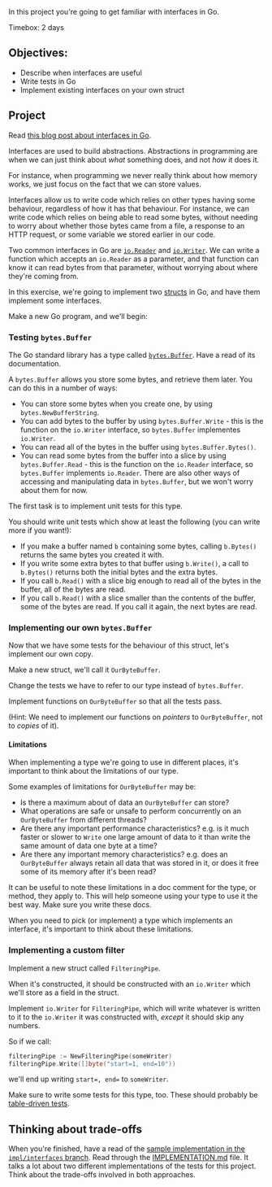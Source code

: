 <!--forhugo
+++
title="Interfaces"
+++
forhugo-->

In this project you're going to get familiar with interfaces in Go.

Timebox: 2 days

## Objectives:

- Describe when interfaces are useful
- Write tests in Go
- Implement existing interfaces on your own struct

## Project

Read [this blog post about interfaces in Go](https://www.alexedwards.net/blog/interfaces-explained).

Interfaces are used to build abstractions. Abstractions in programming are when we can just think about _what_ something does, and not _how_ it does it.

For instance, when programming we never really think about how memory works, we just focus on the fact that we can store values.

Interfaces allow us to write code which relies on other types having some behaviour, regardless of how it has that behaviour. For instance, we can write code which relies on being able to read some bytes, without needing to worry about whether those bytes came from a file, a response to an HTTP request, or some variable we stored earlier in our code.

Two common interfaces in Go are [`io.Reader`](https://pkg.go.dev/io#Reader) and [`io.Writer`](https://pkg.go.dev/io#Writer). We can write a function which accepts an `io.Reader` as a parameter, and that function can know it can read bytes from that parameter, without worrying about where they're coming from.

In this exercise, we're going to implement two [structs](https://go.dev/tour/moretypes/2) in Go, and have them implement some interfaces.

Make a new Go program, and we'll begin:

### Testing `bytes.Buffer`

The Go standard library has a type called [`bytes.Buffer`](https://pkg.go.dev/bytes#Buffer). Have a read of its documentation.

A `bytes.Buffer` allows you store some bytes, and retrieve them later. You can do this in a number of ways:
* You can store some bytes when you create one, by using `bytes.NewBufferString`.
* You can add bytes to the buffer by using `bytes.Buffer.Write` - this is the function on the `io.Writer` interface, so `bytes.Buffer` implementes `io.Writer`.
* You can read all of the bytes in the buffer using `bytes.Buffer.Bytes()`.
* You can read some bytes from the buffer into a slice by using `bytes.Buffer.Read` - this is the function on the `io.Reader` interface, so `bytes.Buffer` implements `io.Reader`.
There are also other ways of accessing and manipulating data in `bytes.Buffer`, but we won't worry about them for now.

The first task is to implement unit tests for this type.

You should write unit tests which show at least the following (you can write more if you want!):
* If you make a buffer named `b` containing some bytes, calling `b.Bytes()` returns the same bytes you created it with.
* If you write some extra bytes to that buffer using `b.Write()`, a call to `b.Bytes()` returns both the initial bytes and the extra bytes.
* If you call `b.Read()` with a slice big enough to read all of the bytes in the buffer, all of the bytes are read.
* If you call `b.Read()` with a slice smaller than the contents of the buffer, some of the bytes are read. If you call it again, the next bytes are read.

### Implementing our own `bytes.Buffer`

Now that we have some tests for the behaviour of this struct, let's implement our own copy.

Make a new struct, we'll call it `OurByteBuffer`.

Change the tests we have to refer to our type instead of `bytes.Buffer`.

Implement functions on `OurByteBuffer` so that all the tests pass.

(Hint: We need to implement our functions on _pointers_ to `OurByteBuffer`, not to _copies_ of it).

#### Limitations

When implementing a type we're going to use in different places, it's important to think about the limitations of our type.

Some examples of limitations for `OurByteBuffer` may be:
- Is there a maximum about of data an `OurByteBuffer` can store?
- What operations are safe or unsafe to perform concurrently on an `OurByteBuffer` from different threads?
- Are there any important performance characteristics? e.g. is it much faster or slower to `Write` one large amount of data to it than write the same amount of data one byte at a time?
- Are there any important memory characteristics? e.g. does an `OurByteBuffer` always retain all data that was stored in it, or does it free some of its memory after it's been read?

It can be useful to note these limitations in a doc comment for the type, or method, they apply to. This will help someone using your type to use it the best way. Make sure you write these docs.

When you need to pick (or implement) a type which implements an interface, it's important to think about these limitations.

### Implementing a custom filter

Implement a new struct called `FilteringPipe`.

When it's constructed, it should be constructed with an `io.Writer` which we'll store as a field in the struct.

Implement `io.Writer` for `FilteringPipe`, which will write whatever is written to it to the `io.Writer` it was constructed with, _except_ it should skip any numbers.

So if we call:

```go
filteringPipe := NewFilteringPipe(someWriter)
filteringPipe.Write([]byte("start=1, end=10"))
```

we'll end up writing `start=, end=` to `someWriter`.

Make sure to write some tests for this type, too. These should probably be [table-driven tests](https://dave.cheney.net/2019/05/07/prefer-table-driven-tests).

## Thinking about trade-offs

When you're finished, have a read of the [sample implementation in the `impl/interfaces` branch](https://github.com/CodeYourFuture/immersive-go-course/tree/impl/interfaces/projects/interfaces). Read through the [IMPLEMENTATION.md](https://github.com/CodeYourFuture/immersive-go-course/blob/impl/interfaces/projects/interfaces/IMPLEMENTATION.md) file. It talks a lot about two different implementations of the tests for this project. Think about the trade-offs involved in both approaches.
